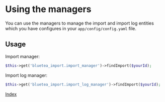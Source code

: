 Using the managers
==================

You can use the managers to manage the import and import log entities which you have
configures in your `app/config/config.yaml` file.

## Usage

Import manager:

```php
$this->get('bluetea_import.import_manager')->findImport($yourId);
```

Import log manager:

```php
$this->get('bluetea_import.import_log_manager')->findImport($yourId);
```


[Index](index.md)